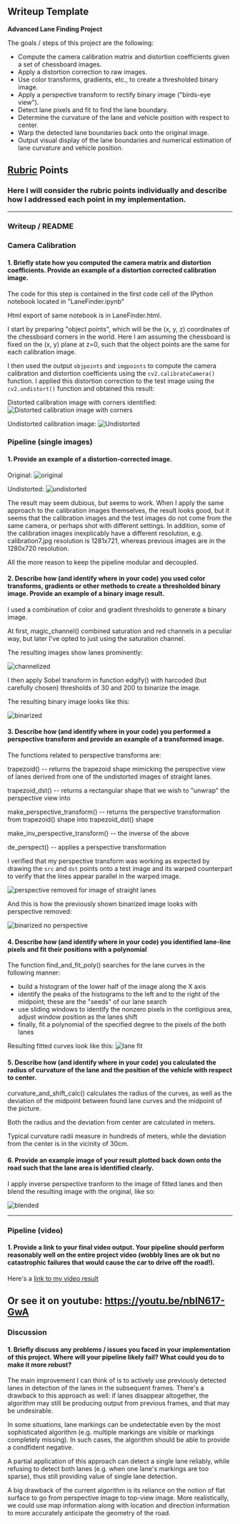 ## Writeup Template

**Advanced Lane Finding Project**

The goals / steps of this project are the following:

* Compute the camera calibration matrix and distortion coefficients given a set of chessboard images.
* Apply a distortion correction to raw images.
* Use color transforms, gradients, etc., to create a thresholded binary image.
* Apply a perspective transform to rectify binary image ("birds-eye view").
* Detect lane pixels and fit to find the lane boundary.
* Determine the curvature of the lane and vehicle position with respect to center.
* Warp the detected lane boundaries back onto the original image.
* Output visual display of the lane boundaries and numerical estimation of lane curvature and vehicle position.

[//]: # (Image References)

[corners]: ./output_images/corners1.jpg "With corners shown"
[undist]: ./output_images/calibration_undist1.jpg "Undistorted"
[test]: ./test_images/test3.jpg "Road Image Test 1"
[test_undist]: ./output_images/undist_test3.jpg "Road Image Test 1 Undistorted"

[test_magic]: ./output_images/magic_test3.jpg "Road Image Test 3 Channel mix"
[test_edgy]: ./output_images/edgy_test3.jpg "Road Image Test 3 Binarized"
[test_edgy_unwrap]: ./output_images/edgy_unwarp_test3.jpg "Road Image Test 3 Binarized, No persepctive"

[lane_fit]: ./output_images/lane_test3.jpg "Road Image Test 3 Lane fit"
[blended]: ./output_images/blended_test3.jpg "Road Image Test 3 Blended"


[de_perspect]: ./output_images/de_perspect_straight_lines1.jpg "Perspective removed"



## [Rubric](https://review.udacity.com/#!/rubrics/571/view) Points

### Here I will consider the rubric points individually and describe how I addressed each point in my implementation.

---

### Writeup / README

### Camera Calibration

#### 1. Briefly state how you computed the camera matrix and distortion coefficients. Provide an example of a distortion corrected calibration image.

The code for this step is contained in the first code cell of the IPython notebook located in "LaneFinder.ipynb"

Html export of same notebook is in LaneFinder.html.


I start by preparing "object points", which will be the (x, y, z) coordinates of the chessboard corners in the world. Here I am assuming the chessboard is fixed on the (x, y) plane at z=0, such that the object points are the same for each calibration image.

I then used the output `objpoints` and `imgpoints` to compute the camera calibration and distortion coefficients using the `cv2.calibrateCamera()` function.  I applied this distortion correction to the test image using the `cv2.undistort()` function and obtained this result:

Distorted calibration image with corners identified:
![Distorted calibration image with corners][corners]

Undistorted calibration image:
![Undistorted][undist]


### Pipeline (single images)

#### 1. Provide an example of a distortion-corrected image.

Original:
![original][test]

Undistorted:
![undistorted][test_undist]

The result may seem dubious, but seems to work. When I apply the same approach to the calibration images themselves, the result looks good, but it seems that the calibration images and the test images do not come from the same camera, or perhaps shot with different settings. In addition, some of the calibration images inexplicably have a different resolution, e.g. calibration7.jpg resolution is 1281x721, whereas previous images are in the 1280x720 resolution.

All the more reason to keep the pipeline modular and decoupled.

#### 2. Describe how (and identify where in your code) you used color transforms, gradients or other methods to create a thresholded binary image.  Provide an example of a binary image result.

I used a combination of color and gradient thresholds to generate a binary image.

At first, magic_channel() combined saturation and red channels in a peculiar way, but later I've opted to just using the saturation channel.

The resulting images show lanes prominently:

![channelized][test_magic]

I then apply Sobel transform in function edgify() with harcoded (but carefully chosen) thresholds of 30 and 200 to binarize the image.

The resulting binary image looks like this:

![binarized][test_edgy]


#### 3. Describe how (and identify where in your code) you performed a perspective transform and provide an example of a transformed image.

The functions related to perspective transforms are:

trapezoid() -- returns the trapezoid shape mimicking the perspective view of lanes derived from one of the undistorted images of straight lanes.

trapezoid_dst() -- returns a rectangular shape that we wish to "unwrap" the perspective view into

make_perspective_transform() -- returns the perspective transformation from trapezoid() shape into trapezoid_dst() shape

make_inv_perspective_transform() -- the inverse of the above

de_perspect() -- applies a perspective transformation

I verified that my perspective transform was working as expected by drawing the `src` and `dst` points onto a test image and its warped counterpart to verify that the lines appear parallel in the warped image.

![perspective removed for image of straight lanes][de_perspect]

And this is how the previously shown binarized image looks with perspective removed:

![binarized no perspective][test_edgy_unwrap]


#### 4. Describe how (and identify where in your code) you identified lane-line pixels and fit their positions with a polynomial

The function find_and_fit_poly() searches for the lane curves in the following manner:

- build a histogram of the lower half of the image along the X axis
- identify the peaks of the histograms to the left and to the right of the midpoint; these are the "seeds" of our lane search
- use sliding windows to identify the nonzero pixels in the contigious area, adjust window position as the lanes shift
- finally, fit a polynomial of the specified degree to the pixels of the both lanes

Resulting fitted curves look like this:
![lane fit][lane_fit]

#### 5. Describe how (and identify where in your code) you calculated the radius of curvature of the lane and the position of the vehicle with respect to center.

curvature_and_shift_calc() calculates the radius of the curves, as well as the deviation of the midpoint between found lane curves and the midpoint of the picture.

Both the radius and the deviation from center are calculated in meters.

Typical curvature radii measure in hundreds of meters, while the deviation from the center is in the vicinity of 30cm.


#### 6. Provide an example image of your result plotted back down onto the road such that the lane area is identified clearly.

I apply inverse perspective tranform to the image of fitted lanes and then blend the resulting image with the original, like so:

![blended][blended]

---

### Pipeline (video)

#### 1. Provide a link to your final video output.  Your pipeline should perform reasonably well on the entire project video (wobbly lines are ok but no catastrophic failures that would cause the car to drive off the road!).

Here's a [link to my video result](./project_video_out.mp4)

Or see it on youtube: https://youtu.be/nbIN617-GwA
---

### Discussion

#### 1. Briefly discuss any problems / issues you faced in your implementation of this project.  Where will your pipeline likely fail?  What could you do to make it more robust?

The main improvement I can think of is to actively use previously detected lanes in detection of the lanes in the subsequent frames. There's a drawback to this approach as well: if lanes disappear altogether, the algorithm may still be producing output from previous frames, and that may be undesirable.

In some situations, lane markings can be undetectable even by the most sophisticated algorithm (e.g. multiple markings are visible or markings completely missing). In such cases, the algorithm should be able to provide a condfident negative.

A partial application of this approach can detect a single lane reliably, while refusing to detect both lanes (e.g. when one lane's markings are too sparse), thus still providing value of single lane detection.

A big drawback of the current algorithm is its reliance on the notion of flat surface to go from perspective image to top-view image. More realistically, we could use map information along with location and direction information to more accurately anticipate the geometry of the road.
